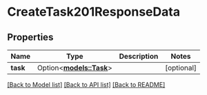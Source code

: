 # CreateTask201ResponseData

## Properties

Name | Type | Description | Notes
------------ | ------------- | ------------- | -------------
**task** | Option<[**models::Task**](Task.md)> |  | [optional]

[[Back to Model list]](../README.md#documentation-for-models) [[Back to API list]](../README.md#documentation-for-api-endpoints) [[Back to README]](../README.md)


